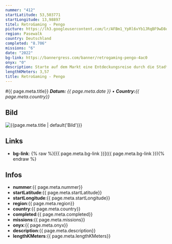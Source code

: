 ```yaml
---
nummer: "412"
startLatitude: 53,503771
startLongitude: 13,98897
titel: RetroGaming - Pengo
picture: https://lh3.googleusercontent.com/lr/AFBm1_YpRl6vYb1JRqBF9wD8oCCFu6kOZ7g867D4pxuZQjTbiLQre18bof16AUWYCvWETFlN4h14an73oF76_h3VGLbDvdLreA7yIrL86NXeh7_yCV1QjMY7qVZZYJsSAF9wQzX1KmOdR7mVJWaZsVTd1b_zRjuX0WIIs5cvFiFEKimie5IZjMhHxgFSiZp9fzvzMRHZrv4S53KMiNlB1B1TI7sDku-PyeABUcVOo7ymAX6yWclBv1fTPtf0KZVO6iS9iuhvApUCRJHLHgk_hXxa8NQZTQTzbcWOyMKW6m-IjP2YT_TLvW6J5V19079ntDyZUnS8tK-zsoS6CIbMIxLKYryOLkRJxeXir0sA4socPCqJ7KV3LkvghjhXM0L4SCIfWaCm7bMpBD4KRFcYaxLtcMgSq0B9v8NXV57QBeH6K9lk7oJ-p9SZmb6nElIhC2ncdKYEaM_mSoQNF8BCDNbWPOjeExfryXjirgZYlRtsgYygGlCaQSQPltrSyG7Ubkh2NHIhO2GabNz1hBXMuj9kkucJyCDJkPsCi4zZeCxv5OeJEvW3_DzR4i9H0b1U3NISiX3VWrXZkcobejg9OYUDLixVh_CZPsKbtH7mvnBSiVmyb9wjTtLbzEciO7-Ib8Vtmp7VU0FeY_UmISCgVbc26VB_j_DyuK8CWSIf50qe-1Cac4pWt_jv-QyPc5gUsra7bUYf1A1pkUe9gMKmFtLNILQm8WY4fcUV6uuAo1c_09VHVQvjAm34loISM9g3yAQtw7vvnd1TtC890N5uCrhgz-y9eJNxrC9afnk16Ad-5VVbXFUY8O4tj6ARoPdn86I_B7aUZHjhIlb7LlgX452yRh6l8M3PsR8O0_p8K-q-VgkGMk_Dsb9Cl_AWNswZg59Lx14
region: Pasewalk
country: Deutschland
completed: "8.706"
missions: "6"
date: "2022"
bg-link: https://bannergress.com/banner/retrogaming-pengo-4ac0
onyx: "0"
description: Starte auf dem Markt eine Entdeckungsreise durch die Stadt Pasewalk und entdecke dabei die Sehenswürdigkeiten der Stadt
lengthKMeters: 3,57
title: RetroGaming - Pengo
---
```


#{{ page.meta.title}}
_**Datum:** {{ page.meta.date }} • **Country:**{{ page.meta.country}}_

## Bild
![{{page.meta.title | default('Bild')}}]({{page.meta.picture}})

## Links
- **bg-link**: {% raw %}[{{ page.meta.bg-link }}]({{ page.meta.bg-link }}){% endraw %}

## Infos
- **nummer**:{{ page.meta.nummer}}
- **startLatitude**:{{ page.meta.startLatitude}}
- **startLongitude**:{{ page.meta.startLongitude}}
- **region**:{{ page.meta.region}}
- **country**:{{ page.meta.country}}
- **completed**:{{ page.meta.completed}}
- **missions**:{{ page.meta.missions}}
- **onyx**:{{ page.meta.onyx}}
- **description**:{{ page.meta.description}}
- **lengthKMeters**:{{ page.meta.lengthKMeters}}

